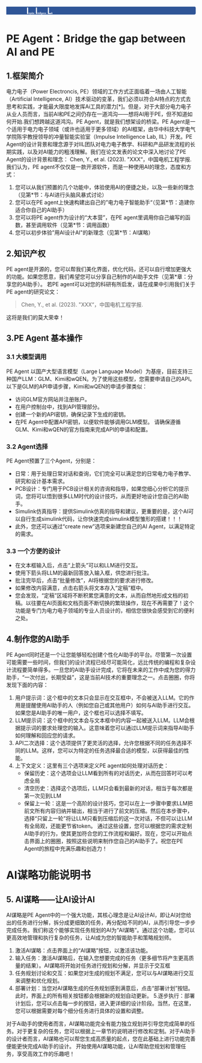 ![start logo](images/start.png)
# PE Agent：Bridge the gap between AI and PE
## 1.框架简介
电力电子（Power Electroncis, PE）领域的工作方式正面临着一场由人工智能（Artificial Intelligence, AI）技术驱动的变革，我们必须以符合AI特点的方式去思考和实践，才能最大限度地发挥Ai工具的潜力[\*]。但是，对于大部分电力电子从业人员而言，当前AI和PE之间仍存在一道鸿沟——想将AI用于PE，但不知道如何开始.我们想跨越这道鸿沟。PE Agent，就是我们想架设的桥梁。PE Agent是一个适用于电力电子领域（或许也适用于更多领域）的AI框架，由华中科技大学电气学院陈宇教授领导的冲量智能实验室（Impulse Intelligence Lab, IIL）开发。PE Agent的设计背景和理念源于对IIL团队对电力电子教学、科研和产品研发流程的长期实践，以及对AI能力的粗浅理解。我们在论文发表的论文中深入地讨论了PE Agent的设计背景和理念：
Chen, Y., et al. (2023). "XXX“，中国电机工程学报.
我们认为，PE agent不仅仅是一款开源软件，而是一种使用AI的理念，态度和方式：
1. 您可以从我们预置的几个功能中，体验使用AI的便捷之处，以及一些新的理念（见第\*节：与AI进行头脑风暴式讨论）
2. 您可以在PE agent上快速构建出自己的”电力电子智能助手“（见第\*节：造建你适合你自己的AI助手）
3. 您可以将PE agent作为设计的“大本营”，在PE agent里调用你自己编写的函数，甚至调用软件（见第\*节：调用函数）
4. 您可以初步体验”用AI设计AI"的新理念（见第\*节：AI谋略）

## 2.知识产权     
PE agent是开源的，您可以帮我们美化界面，优化代码，还可以自行增加更强大的功能。如果您愿意，我们希望您可以分享自己制作的AI助手文件（见第*章：分享您的AI助手）。
若PE agent可以对您的科研有所启发，请在成果中引用我们关于PE agent的研究论文：
>Chen, Y., et al. (2023). "XXX“，中国电机工程学报.
> 
这将是我们的莫大荣幸！
## 3.PE Agent 基本操作
### 3.1 大模型调用
  PE Agent 以国产大型语言模型（Large Language Model）为基座，目前支持三种国产LLM：GLM、Kimi和wQEN。为了使用这些模型，您需要申请自己的API。以下是GLM的API申请步骤，Kimi和wQEN的申请步骤类似：
+ 访问GLM官方网站并注册账户。
+ 在用户控制台中，找到API管理部分。
+ 创建一个新的API密钥，确保记录下生成的密钥。
+ 在PE Agent中配置API密钥，以便软件能够调用GLM模型。
请确保遵循GLM、Kimi和wQEN的官方指南来完成API的申请和配置。

### 3.2 Agent选择
PE Agent预置了三个Agent，分别是：
* 日常：用于处理日常对话和查询，它们完全可以满足您的日常电力电子教学、研究和设计基本需求。
* PCB设计：专门用于PCB设计相关的咨询和指导，如果您细心分析它的提示词，您将可以悟到很多LLM时代的设计技巧，从而更好地设计您自己的AI助手。
* Simulink仿真指导：提供Simulink仿真的指导和建议，更重要的是，这个AI可以自行生成simulink代码，让你快速完成simulink模型雏形的搭建！！！
* 此外，您还可以通过“create new”选项来新建您自己的AI Agent，以满足特定的需求。

### 3.3 一个方便的设计
- 在文本框输入后，点击“上箭头”可以和LLM进行交互。
- 使用下箭头将LLM的最新回答放入输入框，供您进行批注。
- 批注完毕后，点击“批量修改”，AI将根据您的要求进行修改。
- 如果修改内容满意，点击右箭头将文本存入“定稿”框中。
- 您会发现，“定稿”区域将不断积累您满意的文本，从而自然地形成文档的初稿。以往要在AI页面和文档页面不断切换的繁琐操作，现在不再需要了！这个功能是专门为电力电子领域的专业人员设计的，相信您很快会感受到它的便利之处。

## 4.制作您的AI助手
  PE Agent同时还是一个让您能够轻松创建个性化AI助手的平台。尽管第一次设置可能需要一些时间，但我们的设计流程已经尽可能简化，远比传统的编程和复杂设计流程要简单得多。一旦您的AI助手设计完成，它将在未来的工作中成为您的得力助手，“一次付出，长期受益”，这是当前AI技术的重要理念之一。点击圈圈，你将发现下面的内容：
1. 用户提示词：这个框中的文本只会显示在交互框中，不会被送入LLM。它的作用是提醒使用AI助手的人（例如您自己或其他用户）如何与AI助手进行交互。如果您是AI助手的唯一用户，这个框也可以选择不填写。
2. LLM提示词：这个框中的文本会与文本框中的内容一起被送入LLM。LLM会根据提示词的要求处理您的输入。这意味着您可以通过LLM提示词来指导AI助手如何理解和回应您的请求。
3. API二次选择：这个选项提供了更灵活的选择，允许您根据不同的任务选择不同的LLM。这样，您可以为特定的任务选择最合适的模型，以获得最佳的性能。
4. 上下文定义：这里有三个选项来定义PE agent如何处理对话历史：
   * 保留历史：这个选项会让LLM看到所有的对话历史，从而在回答时可以考虑全局
   * 清空历史：选择这个选项后，LLM只会看到最新的对话，相当于每次都是第一次见到LLM
   * 保留上一轮：这是一个高阶的设计技巧，您可以在上一步骤中要求LLM把前文所有内容归纳并输出，相当于进行了前文的压缩。然后在本步骤中，选择“只留上一轮”将让LLM只看到压缩后的这一次对话，不但可以让LLM有全局观，还能更节省token。
      通过这些设置，您可以根据您的需求定制AI助手的行为，使其更加符合您的工作流程和偏好。现在，您可以开始点击界面上的圈圈，按照这些说明来制作您自己的AI助手了。祝您在PE Agent的旅程中充满乐趣和创造力！
# AI谋略功能说明书

## 5. AI谋略——让AI设计AI
  AI谋略是PE Agent中的一个强大功能，其核心理念是让AI设计AI，即让AI对您给出的任务进行分解，拆分成更细致的任务，再分配给不同的AI，从而引导您一步步完成任务。我们称这个能够实现任务规划的AI为“AI谋略”。通过这个功能，您可以更高效地管理和执行复杂的任务，让AI成为您的智能助手和策略规划师。
1. 激活AI谋略：点击界面上的“AI谋略”按钮，以激活该功能。
2. 输入任务：激活AI谋略后，在输入您想要完成的任务（更多细节将产生更高质量的结果）。AI谋略将开始对任务进行规划和分解，并显示于交互框
3. 任务规划讨论和交互：如果您对生成的规划不满足，您可以与AI谋略进行交互来调整和优化规划。
4. 部署计划：当您对AI谋略生成的任务规划感到满意后，点击“部署计划”按钮。此时，界面上的所有相关按钮都会根据新的规划自动更新。
5.逐步执行：部署计划后，您可以点击每一步的按钮，进入更详细的设计阶段。当然，在这里，您可以根据需要对每个细分任务进行具体的设置和调整。

  对于Ai助手的使用者而言，AI谋略功能完全有能力独立规划并引导您完成简单的任务。对于更复杂的任务，您可以根据上一章节的说明进行修改和定制。对于AI助手的设计者而言，AI谋略也可以帮您生成高质量的起点，您在此基础上进行功能完善便能更快完成AI助手的设计。
      开始使用AI谋略功能，让AI帮助您规划和管理任务，享受高效工作的乐趣吧！

